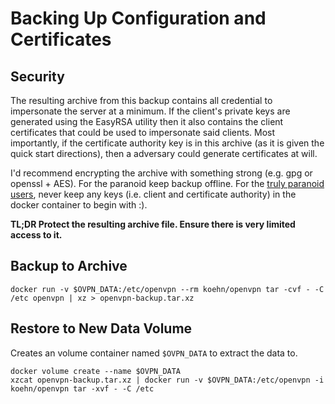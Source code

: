 # Backing Up Configuration and Certificates

## Security

The resulting archive from this backup contains all credential to impersonate the server at a minimum.  If the client's private keys are generated using the EasyRSA utility then it also contains the client certificates that could be used to impersonate said clients.  Most importantly, if the certificate authority key is in this archive (as it is given the quick start directions), then a adversary could generate certificates at will.

I'd recommend encrypting the archive with something strong (e.g. gpg or openssl + AES).  For the paranoid keep backup offline.  For the [truly paranoid users](/docs/paranoid.md), never keep any keys (i.e. client and certificate authority) in the docker container to begin with :).


**TL;DR Protect the resulting archive file.  Ensure there is very limited access to it.**

## Backup to Archive

    docker run -v $OVPN_DATA:/etc/openvpn --rm koehn/openvpn tar -cvf - -C /etc openvpn | xz > openvpn-backup.tar.xz

## Restore to New Data Volume

Creates an volume container named `$OVPN_DATA` to extract the data to.

    docker volume create --name $OVPN_DATA
    xzcat openvpn-backup.tar.xz | docker run -v $OVPN_DATA:/etc/openvpn -i koehn/openvpn tar -xvf - -C /etc
